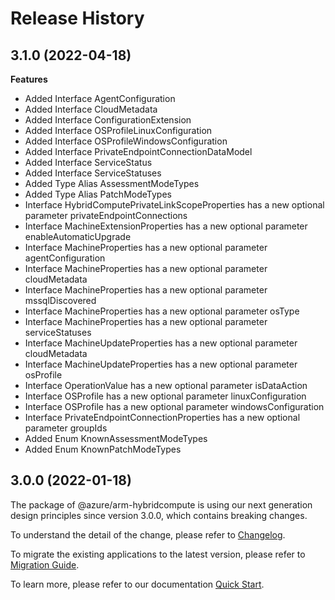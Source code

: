 # Release History
    
## 3.1.0 (2022-04-18)
    
**Features**

  - Added Interface AgentConfiguration
  - Added Interface CloudMetadata
  - Added Interface ConfigurationExtension
  - Added Interface OSProfileLinuxConfiguration
  - Added Interface OSProfileWindowsConfiguration
  - Added Interface PrivateEndpointConnectionDataModel
  - Added Interface ServiceStatus
  - Added Interface ServiceStatuses
  - Added Type Alias AssessmentModeTypes
  - Added Type Alias PatchModeTypes
  - Interface HybridComputePrivateLinkScopeProperties has a new optional parameter privateEndpointConnections
  - Interface MachineExtensionProperties has a new optional parameter enableAutomaticUpgrade
  - Interface MachineProperties has a new optional parameter agentConfiguration
  - Interface MachineProperties has a new optional parameter cloudMetadata
  - Interface MachineProperties has a new optional parameter mssqlDiscovered
  - Interface MachineProperties has a new optional parameter osType
  - Interface MachineProperties has a new optional parameter serviceStatuses
  - Interface MachineUpdateProperties has a new optional parameter cloudMetadata
  - Interface MachineUpdateProperties has a new optional parameter osProfile
  - Interface OperationValue has a new optional parameter isDataAction
  - Interface OSProfile has a new optional parameter linuxConfiguration
  - Interface OSProfile has a new optional parameter windowsConfiguration
  - Interface PrivateEndpointConnectionProperties has a new optional parameter groupIds
  - Added Enum KnownAssessmentModeTypes
  - Added Enum KnownPatchModeTypes
    
    
## 3.0.0 (2022-01-18)

The package of @azure/arm-hybridcompute is using our next generation design principles since version 3.0.0, which contains breaking changes.

To understand the detail of the change, please refer to [Changelog](https://aka.ms/js-track2-changelog).

To migrate the existing applications to the latest version, please refer to [Migration Guide](https://aka.ms/js-track2-migration-guide).

To learn more, please refer to our documentation [Quick Start](https://aka.ms/js-track2-quickstart).
